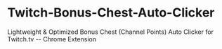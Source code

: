 # Twitch-Bonus-Chest-Auto-Clicker
Lightweight &amp; Optimized Bonus Chest (Channel Points) Auto Clicker for Twitch.tv -- Chrome Extension
